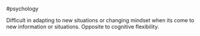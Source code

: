 #psychology 

Difficult in adapting to new situations or changing mindset when its come to new information or situations. Opposite to cognitive flexibility.